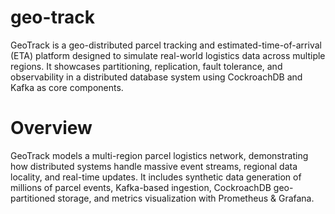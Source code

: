 # geo-track
GeoTrack is a geo-distributed parcel tracking and estimated-time-of-arrival (ETA) platform designed to simulate real-world logistics data across multiple regions. It showcases partitioning, replication, fault tolerance, and observability in a distributed database system using CockroachDB and Kafka as core components.

# Overview
GeoTrack models a multi-region parcel logistics network, demonstrating how distributed systems handle massive event streams, regional data locality, and real-time updates.
It includes synthetic data generation of millions of parcel events, Kafka-based ingestion, CockroachDB geo-partitioned storage, and metrics visualization with Prometheus & Grafana.


